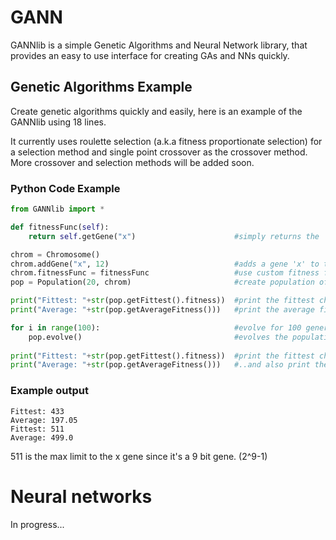 # GANN
GANNlib is a simple Genetic Algorithms and Neural Network library, that provides an easy to use interface for creating GAs and NNs quickly.

## Genetic Algorithms Example
Create genetic algorithms quickly and easily, here is an example of the GANNlib using 18 lines.

It currently uses roulette selection (a.k.a fitness proportionate selection) for a selection method and single point crossover as the crossover method. More crossover and selection methods will be added soon.
### Python Code Example
```python
from GANNlib import *

def fitnessFunc(self):
    return self.getGene("x")                      #simply returns the 'x' gene for the fitness function, x will be maximised

chrom = Chromosome()
chrom.addGene("x", 12)                            #adds a gene 'x' to the chromosome that is 9 bits in size
chrom.fitnessFunc = fitnessFunc                   #use custom fitness function
pop = Population(20, chrom)                       #create population of 20 of the chrom chromosomes, randomly generated

print("Fittest: "+str(pop.getFittest().fitness))  #print the fittest chromosome in the population
print("Average: "+str(pop.getAverageFitness()))   #print the average fitness across the population

for i in range(100):                              #evolve for 100 generations
    pop.evolve()                                  #evolves the population using GA
    
print("Fittest: "+str(pop.getFittest().fitness))  #print the fittest chromosome again at the end
print("Average: "+str(pop.getAverageFitness()))   #..and also print the average again
```
### Example output
```
Fittest: 433
Average: 197.05
Fittest: 511
Average: 499.0
```
511 is the max limit to the x gene since it's a 9 bit gene. (2^9-1)

# Neural networks
In progress...
